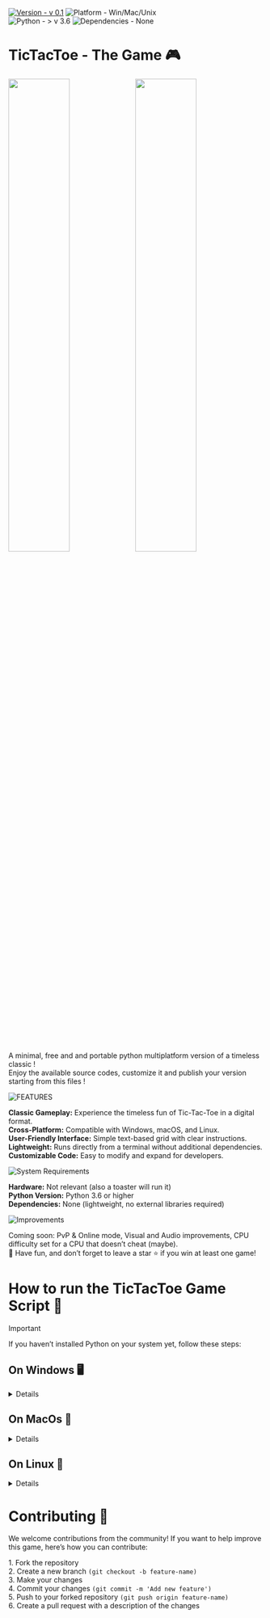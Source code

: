 [![Version - v 0.1](https://img.shields.io/badge/Version-v_0.1-1575bf)](https://)
![Platform - Win/Mac/Unix](https://img.shields.io/badge/Platform-Win%2FMac%2FUnix-1575bf)
<br>
![Python - > v 3.6](https://img.shields.io/badge/Python->_v_3.6-1575bf?logo=python&logoColor=yellow)
![Dependencies - None](https://img.shields.io/badge/Dependencies-None-1575bf?logo=python&logoColor=yellow)

# TicTacToe - The Game 🎮

<p float="center">
  <img src="https://i.ibb.co/6BtrGS9/image1.png" width="49%" />
  <img <img src="https://i.ibb.co/PmCTys5/image3.png" width="49%" /> 
</p>

<p> A minimal, free and and portable python multiplatform version of a timeless classic ! <br> 
Enjoy the available source codes, customize it and publish your version starting from this files ! </p>

![FEATURES](https://img.shields.io/badge/FEATURES-1575bf?style=for-the-badge)

<p><b>Classic Gameplay:</b> Experience the timeless fun of Tic-Tac-Toe in a digital format.<br>
<b>Cross-Platform:</b> Compatible with Windows, macOS, and Linux.<br>
<b>User-Friendly Interface:</b> Simple text-based grid with clear instructions.<br>
<b>Lightweight:</b> Runs directly from a terminal without additional dependencies.<br>
<b>Customizable Code:</b> Easy to modify and expand for developers.</p>

![System Requirements](https://img.shields.io/badge/System_Requirements-1575bf?style=for-the-badge)

<p><b>Hardware:</b> Not relevant (also a toaster will run it) <br>
<b>Python Version:</b> Python 3.6 or higher <br>
<b>Dependencies:</b> None (lightweight, no external libraries required)</p>

![Improvements](https://img.shields.io/badge/Improvements-1575bf?style=for-the-badge)

<p>Coming soon: PvP & Online mode, Visual and Audio improvements, CPU difficulty set for a CPU that doesn’t cheat (maybe). <br>
👾 Have fun, and don’t forget to leave a star ⭐️ if you win at least one game!</p>

<h1>How to run the TicTacToe Game Script 🚀</h1>

> [!IMPORTANT]
If you haven’t installed Python on your system yet, follow these steps:

<h2>On Windows 🖥️</h2> 
<details>
<br>
<p><b>1. Download Python</b><br>
Go to the official Python website and download the latest version of Python for Windows.</p>
  
<p><b>2. Install Python</b><br>
Run the downloaded installer and make sure to check the box "Add Python to PATH" during installation. <br> 
This step is crucial for running Python from the command line.</p>
   
<p><b>3. Download the Game</b><br>
Clone the repository or download the ZIP file from the GitHub page and extract its contents.</p>
  
<p><b>4. Run the Game</b><br>
Open a terminal (Command Prompt or PowerShell).</p>
  
<p>Navigate to the directory containing the game files:<br>
<code>cd path/to/game</code></p>
  
<p>Run the game script with:<br>
<code>python core.py</code></p>

</details>

<h2>On MacOs 🍎</h2>
<details>
<br>
<p><b>1. Install Python</b><br>
Open the Terminal and type the following command to check if Python is installed:<br>
<code>python3 --version</code><br>
    
If not installed, download Python from the official Python website or install it via Homebrew:<br>
<code>brew install python</code></p>
  
<p><b>2. Download the Game</b><br>
Clone the repository or download the ZIP file from the GitHub page and extract its contents.<br></p>
  
<p><b>3. Run the Game<br>
Open the Terminal, navigate to the directory containing the game files:<br>
<code>cd path/to/game</code></b></p>
    
<p>Run the game script with:<br>
<code>python3 core.py</code></p>
</details>

<h2>On Linux 🐧</h2>
<details>
<br>
<p><b>1. Install Python</b><br>
Most Linux distributions come with Python pre-installed. Check with:<br>
<code>python3 --version</code><br>
  
If not installed, install it using your package manager. <br> 
For example, on Debian/Ubuntu-based systems:<br>
<code>sudo apt update</code><br>
<code>sudo apt install python3</code><br>

<p><b>2. Download the Game</b><br>
Clone the repository or download the ZIP file from the GitHub page and extract its contents.</p>

<p><b>3. Run the Game</b><br>
Open the Terminal, navigate to the directory containing the game files:<br>
<code>cd path/to/game</code><br></p>

<p>Run the game script with:<br>
<code>python3 core.py</code>
</details>

<h1>Contributing 🤝</h1>
<p></p>We welcome contributions from the community! If you want to help improve this game, here’s how you can contribute:</p>
<p>
1. Fork the repository <br>
2. Create a new branch <code>(git checkout -b feature-name)</code> <br>
3. Make your changes <br>
4. Commit your changes <code>(git commit -m 'Add new feature')</code> <br>
5. Push to your forked repository <code>(git push origin feature-name)</code> <br>
6. Create a pull request with a description of the changes <br>
</p>
